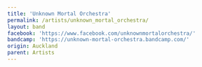 ```yaml
---
title: 'Unknown Mortal Orchestra'
permalink: /artists/unknown_mortal_orchestra/
layout: band
facebook: 'https://www.facebook.com/unknownmortalorchestra/'
bandcamp: 'https://unknown-mortal-orchestra.bandcamp.com/'
origin: Auckland
parent: Artists
---
```

